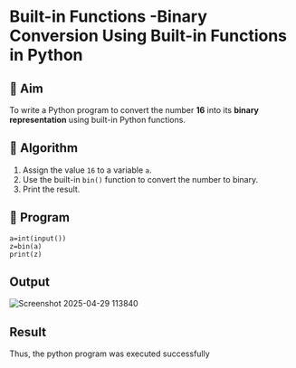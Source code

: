 # Built-in Functions -Binary Conversion Using Built-in Functions in Python

## 🎯 Aim
To write a Python program to convert the number **16** into its **binary representation** using built-in Python functions.

## 🧠 Algorithm
1. Assign the value `16` to a variable `a`.
2. Use the built-in `bin()` function to convert the number to binary.
3. Print the result.

## 🧾 Program
```
a=int(input())
z=bin(a)
print(z)
```
## Output
![Screenshot 2025-04-29 113840](https://github.com/user-attachments/assets/6cdcbdd7-614c-457e-9863-c96ba9705fa9)
## Result
Thus, the python program was executed successfully
